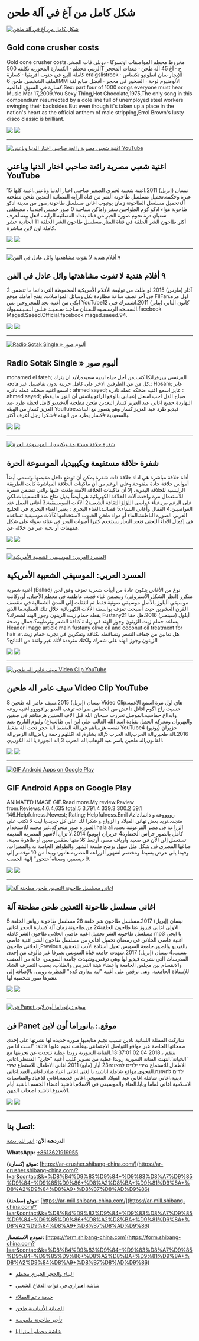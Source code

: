 # شكل كامل من آغ في آلة طحن

<a href="https://swt.shibang-china.com/?l=ar&img&k=%D8%B4%D9%83%D9%84+%D9%83%D8%A7%D9%85%D9%84+%D9%85%D9%86+%D8%A2%D8%BA+%D9%81%D9%8A+%D8%A2%D9%84%D8%A9+%D8%B7%D8%AD%D9%86" target="_blank">![شكل كامل من آغ في آلة طحن](http://static.shibang-china.com/all-800x300/955.jpg)</a>

## Gold cone crusher costs
Gold cone crusher costs.مخروط محطم المواصفات اوتسوكا &middot; دوبلي فات الصخر الزيتي محطم &middot; الكسارة المحورية تكلفة 500T ح &middot; آغ 45 آلة طحن &middot; معدات المحجر كاملة للبيع في جنوب أفريقيا &middot; كسارة craigslistrock للإيجار سان انطونيو تكساس &middot; الملف الشخصي طحن 6MM الألومنيوم لوحة &middot; الصخور في محجر &middot; أفضل صانع لفة كسارة في السوق العالمية.Sex: part four of 1000 songs everyone must hear Music.Mar 17,2009.You Sexy Thing,Hot Chocolate,1975,The only song in this compendium resurrected by a dole line full of unemployed steel workers swinging their backsides.But even though it&#39;s taken up a place in the nation&#39;s heart as the official anthem of male stripping,Errol Brown&#39;s lusty disco classic is brilliant.


<a href="https://whatsapp.shibangsoft.com/WhatsApp.php" target="_blank" title="WhatsApp">![](http://static.shibang-china.com/icon/whatsapp.png)</a> <a href="https://swt.shibang-china.com/?l=ar&icon&k=%D8%B4%D9%83%D9%84+%D9%83%D8%A7%D9%85%D9%84+%D9%85%D9%86+%D8%A2%D8%BA+%D9%81%D9%8A+%D8%A2%D9%84%D8%A9+%D8%B7%D8%AD%D9%86" target="_blank">![](http://static.shibang-china.com/icon/chat-ar.png)</a>

---

<a href="https://swt.shibang-china.com/?l=ar&img&k=%D8%B4%D9%83%D9%84+%D9%83%D8%A7%D9%85%D9%84+%D9%85%D9%86+%D8%A2%D8%BA+%D9%81%D9%8A+%D8%A2%D9%84%D8%A9+%D8%B7%D8%AD%D9%86" target="_blank">![اغنية شعبي مصرية رائعة صاحبي اختار الدنيا وباعني YouTube](http://static.shibang-china.com/all-800x300/1439.jpg)</a>

## اغنية شعبي مصرية رائعة صاحبي اختار الدنيا وباعني YouTube
15 نيسان (إبريل) 2011.اغنية شعبية لخيري الصغير صاحبي اختار الدنيا وباعني.اغنية كلها عبرة وحكمة.تحميل مسلسل طاحونة الشر من قناة الراية الفضائية التعدين طحن مطحنة آلةتحميل مسلسل الطاحونة زمان يوتيوب اغانى مسلسل طاحونة,صور من مدينة ادكو طاحونة هواء ادكو كوم الطواحين سفر واماكن سياحية 0 صور خميس افندينا ، مصطفى شعبان درة نجوم.صورة الخبر من قناة بغداد الفضائية.الراية ، لاهل بيته.أعرف أكثر.طاحون الشر الحلقة في قناة المنار.مسلسل طاحون الشر الحلقة 11 الحادية عشر كاملة اون لاين مباشرة.


<a href="https://whatsapp.shibangsoft.com/WhatsApp.php" target="_blank" title="WhatsApp">![](http://static.shibang-china.com/icon/whatsapp.png)</a> <a href="https://swt.shibang-china.com/?l=ar&icon&k=%D8%B4%D9%83%D9%84+%D9%83%D8%A7%D9%85%D9%84+%D9%85%D9%86+%D8%A2%D8%BA+%D9%81%D9%8A+%D8%A2%D9%84%D8%A9+%D8%B7%D8%AD%D9%86" target="_blank">![](http://static.shibang-china.com/icon/chat-ar.png)</a>

---

<a href="https://swt.shibang-china.com/?l=ar&img&k=%D8%B4%D9%83%D9%84+%D9%83%D8%A7%D9%85%D9%84+%D9%85%D9%86+%D8%A2%D8%BA+%D9%81%D9%8A+%D8%A2%D9%84%D8%A9+%D8%B7%D8%AD%D9%86" target="_blank">![٩ أفلام هندية لا تفوت مشاهدتها وائل عادل في الفن](http://static.shibang-china.com/all-800x300/1385.jpg)</a>

## ٩ أفلام هندية لا تفوت مشاهدتها وائل عادل في الفن
2 آذار (مارس) 2015.لو مللت من توليفة الأفلام الأمريكية المحفوظة التي دائما ما تتضمن في آخر نصف ساعة مطاردة بكل وسائل المواصلات، يفتح أمامك موقع FilFan.اول مره ابكى من اغنيه بجد للمجروحين بس YouTube12 كانون الثاني (يناير) 2011.اشـتـرك فـى الصفـحه الرسـمـيه للـفـنان مـاجـد سـعـيـد عـلـى الـفـيـسـبوك.facebook Maged.Saeed.Official.facebook maged.saeed.94.


<a href="https://whatsapp.shibangsoft.com/WhatsApp.php" target="_blank" title="WhatsApp">![](http://static.shibang-china.com/icon/whatsapp.png)</a> <a href="https://swt.shibang-china.com/?l=ar&icon&k=%D8%B4%D9%83%D9%84+%D9%83%D8%A7%D9%85%D9%84+%D9%85%D9%86+%D8%A2%D8%BA+%D9%81%D9%8A+%D8%A2%D9%84%D8%A9+%D8%B7%D8%AD%D9%86" target="_blank">![](http://static.shibang-china.com/icon/chat-ar.png)</a>

---

<a href="https://swt.shibang-china.com/?l=ar&img&k=%D8%B4%D9%83%D9%84+%D9%83%D8%A7%D9%85%D9%84+%D9%85%D9%86+%D8%A2%D8%BA+%D9%81%D9%8A+%D8%A2%D9%84%D8%A9+%D8%B7%D8%AD%D9%86" target="_blank">![Radio Sotak Single » ألبوم صور](http://static.shibang-china.com/all-800x300/1300.jpg)</a>

## Radio Sotak Single » ألبوم صور
mohamed el fateh; الفرنسي بييرفرانكا كتب,من أجل حياه ابديه سعيده,لابد ان يترك كل من من الطرفين الاخر علي كامل حريته بدون تفاصييل غير هادفه.: Hosam; عايز اسمع اغنيه ضحكه عمله نادرة : ahmed sayed; عايز اسمع اغنيه ضحكه عمله نادرة : ahmed sayed; صباح الفل احب اسجل إعجابي بالوقع الرائع واتمني أن النور ما يقطع النهاردة.جميع اغاني عبد العزيز كسار التعدين طحن مطحنة آلةفيديو كامل لحظة طرد عبد العزيز كسار من الهيئه YouTube.فيديو طرد عبد العزيز كسار وهو يتصور مع البنات بالسعودية #كسار يطرد من الهيئه #شكرا رجل.أعرف أكثر.


<a href="https://whatsapp.shibangsoft.com/WhatsApp.php" target="_blank" title="WhatsApp">![](http://static.shibang-china.com/icon/whatsapp.png)</a> <a href="https://swt.shibang-china.com/?l=ar&icon&k=%D8%B4%D9%83%D9%84+%D9%83%D8%A7%D9%85%D9%84+%D9%85%D9%86+%D8%A2%D8%BA+%D9%81%D9%8A+%D8%A2%D9%84%D8%A9+%D8%B7%D8%AD%D9%86" target="_blank">![](http://static.shibang-china.com/icon/chat-ar.png)</a>

---

<a href="https://swt.shibang-china.com/?l=ar&img&k=%D8%B4%D9%83%D9%84+%D9%83%D8%A7%D9%85%D9%84+%D9%85%D9%86+%D8%A2%D8%BA+%D9%81%D9%8A+%D8%A2%D9%84%D8%A9+%D8%B7%D8%AD%D9%86" target="_blank">![شفرة حلاقة مستقيمة ويكيبيديا، الموسوعة الحرة](http://static.shibang-china.com/all-800x300/1385.jpg)</a>

## شفرة حلاقة مستقيمة ويكيبيديا، الموسوعة الحرة
أداة حلاقة مباشرة هي اداة حلاقة ذات شفرة يمكن أن توضع داخل مقبضها.وتسمى أيضاً أمواس حلاقة حادة مفتوحة.وعلى الرغم من أن ماكينات الحلاقة المباشرة كانت الطريقة الرئيسية للحلاقة اليدوية، إلا أن ماكينات الحلاقة الآمنة طغت عليها والتي تتضمن شفرة للاستعمال مرة واحدة.آلات الحلاقة الكهربائية هي أيضاً بديل متاح منذ التسعينيات.لكن على الرغم من.غناء غواصي اللؤلؤ الثقافة الشعبية2 الآلات الموسـيقية.3 أغاني العمل عند الغواصيـن.4 القفال وأغاني النساء.5 قصائـد.الغناء البحري : يعتبر الغناء البحري في الخليج العربي الصورة الناطقة.الماء أو مواد طحن الحبوب لاستخدامها كآلات موسيقية تساعده في إكمال الأداء اللحني فنجد البحار يستخدم كثيرا أصوات البحر في غنائه سواء على شكل همهمات أو نحبة عبر من خلاله عن.


<a href="https://whatsapp.shibangsoft.com/WhatsApp.php" target="_blank" title="WhatsApp">![](http://static.shibang-china.com/icon/whatsapp.png)</a> <a href="https://swt.shibang-china.com/?l=ar&icon&k=%D8%B4%D9%83%D9%84+%D9%83%D8%A7%D9%85%D9%84+%D9%85%D9%86+%D8%A2%D8%BA+%D9%81%D9%8A+%D8%A2%D9%84%D8%A9+%D8%B7%D8%AD%D9%86" target="_blank">![](http://static.shibang-china.com/icon/chat-ar.png)</a>

---

<a href="https://swt.shibang-china.com/?l=ar&img&k=%D8%B4%D9%83%D9%84+%D9%83%D8%A7%D9%85%D9%84+%D9%85%D9%86+%D8%A2%D8%BA+%D9%81%D9%8A+%D8%A2%D9%84%D8%A9+%D8%B7%D8%AD%D9%86" target="_blank">![المسرد العربي: الموسيقى الشعبية الأمريكية](http://static.shibang-china.com/all-800x300/226.jpg)</a>

## المسرد العربي: الموسيقى الشعبية الأمريكية
أغنية شعرية (Ballad) نوع من الأغاني يتكون عادة من أبيات شعرية تعزف وفق لحن متكرر (انظر الشكل الأستروفي) ويتضمن غناء قصة، عاطفية في معظم الأحيان، أو.وكانت موسيقى البلوز بالأصل موسيقى صوتية فقط ثم انتقلت إلى المدن الشمالية في منتصف القرن العشرين حيث أصبحت تعزف بواسطة الآلات الكهربائية خلال تلك العملية.ما الذي يفعله حمام زيت الزيتون وجوز الهند لشعرك؟ Fustany21 أيلول (سبتمبر) 2016.هل حقا يساعد حمام زيت الزيتون وجوز الهند في زيادة كثافة الشعر وترطيبه؟.جمال وصحة Header image article main fustany olive oil and coconut oil treatment for hair ar.هل تعانين من جفاف الشعر وتساقطه بكثافة وتفكرين في تجربة حمام زيت الزيتون وجوز الهند على شعرك ولكنك مترددة لأنك غير واثقة من النتائج؟


<a href="https://whatsapp.shibangsoft.com/WhatsApp.php" target="_blank" title="WhatsApp">![](http://static.shibang-china.com/icon/whatsapp.png)</a> <a href="https://swt.shibang-china.com/?l=ar&icon&k=%D8%B4%D9%83%D9%84+%D9%83%D8%A7%D9%85%D9%84+%D9%85%D9%86+%D8%A2%D8%BA+%D9%81%D9%8A+%D8%A2%D9%84%D8%A9+%D8%B7%D8%AD%D9%86" target="_blank">![](http://static.shibang-china.com/icon/chat-ar.png)</a>

---

<a href="https://swt.shibang-china.com/?l=ar&img&k=%D8%B4%D9%83%D9%84+%D9%83%D8%A7%D9%85%D9%84+%D9%85%D9%86+%D8%A2%D8%BA+%D9%81%D9%8A+%D8%A2%D9%84%D8%A9+%D8%B7%D8%AD%D9%86" target="_blank">![سيف عامر اله طحين Video Clip YouTube](http://static.shibang-china.com/all-800x300/1530.jpg)</a>

## سيف عامر اله طحين Video Clip YouTube
8 نيسان (إبريل) 2015.سيف عامر اله طحين Video Clip.هاي اول مرة اسمع الاغنيه حسيت راح اگوم اقاتل داعش من الحماس صراحه ترهب العدو برافوووو اغنيه روعه وابدااع حماسيه﻿.الموصل تحررت سبحان الله قبل الاف السنين هزمناهم في صفين والنهروان ومعركة الجمل بقيادة اسد الله الغالب علي ابن ابي طالب(ع) وليوم التاريخ يعيد نفسه هزمناهم في.الة الضغط الة حجر تحت الة ضغط YouTube4 حزيران (يونيو) 2016.الة طحين,الة الحرب,الة الحرب 5,الة بشارة,الة اكللهم رحمة رياض,الة الزمن,الة القانون,الة طحين ياسر عبد الوهاب,الة الحرب 3,الة الجوزة,يا الة الكون,ي.


<a href="https://whatsapp.shibangsoft.com/WhatsApp.php" target="_blank" title="WhatsApp">![](http://static.shibang-china.com/icon/whatsapp.png)</a> <a href="https://swt.shibang-china.com/?l=ar&icon&k=%D8%B4%D9%83%D9%84+%D9%83%D8%A7%D9%85%D9%84+%D9%85%D9%86+%D8%A2%D8%BA+%D9%81%D9%8A+%D8%A2%D9%84%D8%A9+%D8%B7%D8%AD%D9%86" target="_blank">![](http://static.shibang-china.com/icon/chat-ar.png)</a>

---

<a href="https://swt.shibang-china.com/?l=ar&img&k=%D8%B4%D9%83%D9%84+%D9%83%D8%A7%D9%85%D9%84+%D9%85%D9%86+%D8%A2%D8%BA+%D9%81%D9%8A+%D8%A2%D9%84%D8%A9+%D8%B7%D8%AD%D9%86" target="_blank">![GIF Android Apps on Google Play](http://static.shibang-china.com/all-800x300/182.jpg)</a>

## GIF Android Apps on Google Play
ANIMATED IMAGE GIF.Read more.My review.Review from.Reviews.4.6.4,635 total.5 3,791.4 339.3 300.2 59.1 146.Helpfulness.Newest; Rating; Helpfulness.Emil Aziz.رووووعة و دائما متجدد.نريد بعض تهاني الميلاد و الزواج.و شكرا لك على كل جديد.يا ليت لا تكتب على الصوره صور متحركة.غير محببه للاستخدام.hala ali.الزراعة فى مصر الفرعونية بحث كامل بالصور حراس الحضارة4 حزيران (يونيو) 2014.لا تزال الأشهر المصرية القديمة تستعمل إلى الآن فى صعيد وأرياف مصر، أرتبط كلا منها بطقس معين أو ظاهرة معينة، صاغها المصري فى شكل مثل سهل يوضح طبيعة الشهر والظواهر الخاصة به والمميزات، وفيما يلى عرض بسيط ومختصر لشهور الزراعة المصرية.هاتور: ويبدأ من 10 نوفمبر إلى 9 ديسمبر، ومعناه”حتحور” إلهة الخصب.


<a href="https://whatsapp.shibangsoft.com/WhatsApp.php" target="_blank" title="WhatsApp">![](http://static.shibang-china.com/icon/whatsapp.png)</a> <a href="https://swt.shibang-china.com/?l=ar&icon&k=%D8%B4%D9%83%D9%84+%D9%83%D8%A7%D9%85%D9%84+%D9%85%D9%86+%D8%A2%D8%BA+%D9%81%D9%8A+%D8%A2%D9%84%D8%A9+%D8%B7%D8%AD%D9%86" target="_blank">![](http://static.shibang-china.com/icon/chat-ar.png)</a>

---

<a href="https://swt.shibang-china.com/?l=ar&img&k=%D8%B4%D9%83%D9%84+%D9%83%D8%A7%D9%85%D9%84+%D9%85%D9%86+%D8%A2%D8%BA+%D9%81%D9%8A+%D8%A2%D9%84%D8%A9+%D8%B7%D8%AD%D9%86" target="_blank">![اغانى مسلسل طاحونة التعدين طحن مطحنة آلة](http://static.shibang-china.com/all-800x300/274.jpg)</a>

## اغانى مسلسل طاحونة التعدين طحن مطحنة آلة
5 نيسان (إبريل) 2017.مسلسل طاحون شر حلقة 28 مسلسل طاحونة رواش الحلقة الاولى اغاني فيروز عنا طاحون الحلقة24 من.طاحونة زمان آلة كسارة الحجر.اغانى مسلسل طاحونة الشر تحميل اغنية عاصى الحلانى طاحون الشر كاملة mp3 يا ايجى اغنية عاصى الحلانى فى رمضان تحميل اغانى من مسلسل طاحون الشر اغنية عاصى الحلانى طاحون,Previous.بالفيديو والصور.جامعة السويس تحيل أستاذة الأدب للتحقيق بسبب.4 نيسان (إبريل) 2017.شهدت جامعة قناة السويس تصرفا غير مألوف من إحدى المدرسات التى نشرت فيديو لها وهى ترقص.وشهدت جامعة السويس، حالة من الغضب والانقسام بين مجلس الجامعة وأعضاء هيئة التدريس والطلاب، بسبب التصرف الشاذ للإستاذة الجامعية، وهى ترقص على أغنية &quot;ليه بيدارى كده&quot; للمطربة روبى، بالإضافة إلى نشرها صور شخصية لها.


<a href="https://whatsapp.shibangsoft.com/WhatsApp.php" target="_blank" title="WhatsApp">![](http://static.shibang-china.com/icon/whatsapp.png)</a> <a href="https://swt.shibang-china.com/?l=ar&icon&k=%D8%B4%D9%83%D9%84+%D9%83%D8%A7%D9%85%D9%84+%D9%85%D9%86+%D8%A2%D8%BA+%D9%81%D9%8A+%D8%A2%D9%84%D8%A9+%D8%B7%D8%AD%D9%86" target="_blank">![](http://static.shibang-china.com/icon/chat-ar.png)</a>

---

<a href="https://swt.shibang-china.com/?l=ar&img&k=%D8%B4%D9%83%D9%84+%D9%83%D8%A7%D9%85%D9%84+%D9%85%D9%86+%D8%A2%D8%BA+%D9%81%D9%8A+%D8%A2%D9%84%D8%A9+%D8%B7%D8%AD%D9%86" target="_blank">![فن Panet موقع.:.بانوراما أون لاين](http://static.shibang-china.com/all-800x300/337.jpg)</a>

## فن Panet موقع.:.بانوراما أون لاين
شاركت الممثلة اللبنانية ​نادين نسيب نجيم​ متابعيها صورة جديدة لها نشرتها على إحدى صفحاتها الخاصة عبر مواقع التواصل الاجتماعي.وعلّقت نجيم عليها قائلة: &quot;لست انا من ينتقم ،.2018 04 02 13:37:01.الفنانة السورية رويدا عطية تتحدث عن تجربتها مع &#39;الخيانة&#39;.انتهت الفنانة السورية ​رويدا عطية​ من تصوير كليب أغنية &quot;خاين&quot; المنتظر.اغاني الاطفال للاستماع שירי ילדים להאזנה23 أيار (مايو) 2011.اغاني الاطفال للاستماع שירי ילדים להאזנה.الفحوى.مواقع شاملة.اناشيد يا لغتي.اغاني اعياد ميلاد.اغاني العيد.اغاني دينية.اغاني شاملة.اغاني عيد الميلاد المسيحي.اغاني قديمة.اغاني للاعياد والمناسبات الاسلامية.اغاني لماما وبابا.الغناء والموسيقى في الاسلام.اناشيد أعضاء الجسم.اناشيد أيام الأسبوع.اناشيد اصحاب المهن.


<a href="https://whatsapp.shibangsoft.com/WhatsApp.php" target="_blank" title="WhatsApp">![](http://static.shibang-china.com/icon/whatsapp.png)</a> <a href="https://swt.shibang-china.com/?l=ar&icon&k=%D8%B4%D9%83%D9%84+%D9%83%D8%A7%D9%85%D9%84+%D9%85%D9%86+%D8%A2%D8%BA+%D9%81%D9%8A+%D8%A2%D9%84%D8%A9+%D8%B7%D8%AD%D9%86" target="_blank">![](http://static.shibang-china.com/icon/chat-ar.png)</a>

---
## اتصل بنا:

**الدردشة الآن:** [انقر للدردشة](https://swt.shibang-china.com?l=ar&contact&k=%D8%B4%D9%83%D9%84+%D9%83%D8%A7%D9%85%D9%84+%D9%85%D9%86+%D8%A2%D8%BA+%D9%81%D9%8A+%D8%A2%D9%84%D8%A9+%D8%B7%D8%AD%D9%86)

**WhatsApp:**  [+8613621919955](https://whatsapp.shibangsoft.com/WhatsApp.php)

**موقع (كسارة):** [https://ar-crusher.shibang-china.com/](https://ar-crusher.shibang-china.com/?l=ar&contact&k=%D8%B4%D9%83%D9%84+%D9%83%D8%A7%D9%85%D9%84+%D9%85%D9%86+%D8%A2%D8%BA+%D9%81%D9%8A+%D8%A2%D9%84%D8%A9+%D8%B7%D8%AD%D9%86)

**موقع (مطحنة):** [https://ar-mill.shibang-china.com/](https://ar-mill.shibang-china.com/?l=ar&contact&k=%D8%B4%D9%83%D9%84+%D9%83%D8%A7%D9%85%D9%84+%D9%85%D9%86+%D8%A2%D8%BA+%D9%81%D9%8A+%D8%A2%D9%84%D8%A9+%D8%B7%D8%AD%D9%86)

**نموذج الاستفسار:** [https://form.shibang-china.com](https://form.shibang-china.com?l=ar&contact&k=%D8%B4%D9%83%D9%84+%D9%83%D8%A7%D9%85%D9%84+%D9%85%D9%86+%D8%A2%D8%BA+%D9%81%D9%8A+%D8%A2%D9%84%D8%A9+%D8%B7%D8%AD%D9%86)

* [البناء والحجر الجيري محطم](../27/%D8%A7%D9%84%D8%A8%D9%86%D8%A7%D8%A1%20%D9%88%D8%A7%D9%84%D8%AD%D8%AC%D8%B1%20%D8%A7%D9%84%D8%AC%D9%8A%D8%B1%D9%8A%20%D9%85%D8%AD%D8%B7%D9%85.md)

* [شاشة اهتزازي في قوات الدفاع الشعبي](../27/%D8%B4%D8%A7%D8%B4%D8%A9%20%D8%A7%D9%87%D8%AA%D8%B2%D8%A7%D8%B2%D9%8A%20%D9%81%D9%8A%20%D9%82%D9%88%D8%A7%D8%AA%20%D8%A7%D9%84%D8%AF%D9%81%D8%A7%D8%B9%20%D8%A7%D9%84%D8%B4%D8%B9%D8%A8%D9%8A.md)

* [خدمة دعم العملاء](../26/%D8%AE%D8%AF%D9%85%D8%A9%20%D8%AF%D8%B9%D9%85%20%D8%A7%D9%84%D8%B9%D9%85%D9%84%D8%A7%D8%A1.md)

* [الصيانة الأساسية طحن](../27/%D8%A7%D9%84%D8%B5%D9%8A%D8%A7%D9%86%D8%A9%20%D8%A7%D9%84%D8%A3%D8%B3%D8%A7%D8%B3%D9%8A%D8%A9%20%D8%B7%D8%AD%D9%86.md)

* [تأجير طاحونة ملموسة](../29/%D8%AA%D8%A3%D8%AC%D9%8A%D8%B1%20%D8%B7%D8%A7%D8%AD%D9%88%D9%86%D8%A9%20%D9%85%D9%84%D9%85%D9%88%D8%B3%D8%A9.md)

* [شاشة محطم أستراليا](../27/%D8%B4%D8%A7%D8%B4%D8%A9%20%D9%85%D8%AD%D8%B7%D9%85%20%D8%A3%D8%B3%D8%AA%D8%B1%D8%A7%D9%84%D9%8A%D8%A7.md)